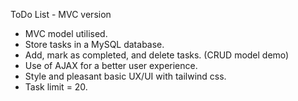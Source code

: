 ToDo List - MVC version

- MVC model utilised.
- Store tasks in a MySQL database.
- Add, mark as completed, and delete tasks. (CRUD model demo)
- Use of AJAX for a better user experience.
- Style and pleasant basic UX/UI with tailwind css.
- Task limit = 20.

